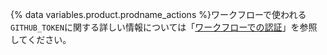 {% data variables.product.prodname_actions %}ワークフローで使われる`GITHUB_TOKEN`に関する詳しい情報については「[ワークフローでの認証](/actions/reference/authentication-in-a-workflow#using-the-github_token-in-a-workflow)」を参照してください。
